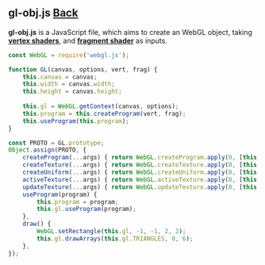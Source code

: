 ## gl-obj.js [Back](../glsl.md)

**gl-obj.js** is a JavaScript file, which aims to create an WebGL object, taking [**vertex shaders**](https://www.opengl.org/wiki/Vertex_Shader), and [**fragment shader**](https://www.opengl.org/wiki/Fragment_Shader) as inputs.

```js
const WebGL = require('webgl.js');

function GL(canvas, options, vert, frag) {
    this.canvas = canvas;
    this.width = canvas.width;
    this.height = canvas.height;
    
    this.gl = WebGL.getContext(canvas, options);
    this.program = this.createProgram(vert, frag);
    this.useProgram(this.program);
}

const PROTO = GL.prototype;
Object.assign(PROTO, {
    createProgram(...args) { return WebGL.createProgram.apply(0, [this.gl, ...args]) },
    createTexture(...args) { return WebGL.createTexture.apply(0, [this.gl, ...args]) },
    createUniform(...args) { return WebGL.createUniform.apply(0, [this.gl, this.program, ...args]) },
    activeTexture(...args) { return WebGL.activeTexture.apply(0, [this.gl, ...args]) },
    updateTexture(...args) { return WebGL.updateTexture.apply(0, [this.gl, ...args]) },
    useProgram(program) {
        this.program = program;
        this.gl.useProgram(program);        
    },
    draw() {
        WebGL.setRectangle(this.gl, -1, -1, 2, 2);
        this.gl.drawArrays(this.gl.TRIANGLES, 0, 6);        
    },
});
```

